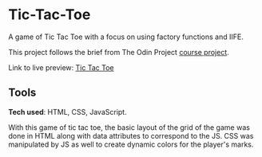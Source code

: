 # Tic-Tac-Toe

A game of Tic Tac Toe with a focus on using factory functions and IIFE.

This project follows the brief from The Odin Project [course project](https://www.theodinproject.com/lessons/node-path-javascript-tic-tac-toe).

Link to live preview: [Tic Tac Toe](https://tylersemel.github.io/tic-tac-toe/)

## Tools

**Tech used**: HTML, CSS, JavaScript.

With this game of tic tac toe, the basic layout of the grid of the game was done in HTML
along with data attributes to correspond to the JS. CSS was manipulated by JS as well to
create dynamic colors for the player's marks.
